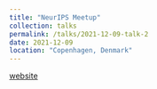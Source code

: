 ```yaml
---
title: "NeurIPS Meetup"
collection: talks
permalink: /talks/2021-12-09-talk-2
date: 2021-12-09
location: "Copenhagen, Denmark"
---
```

[website](https://ellis-cph.dk/neurips2021/)

